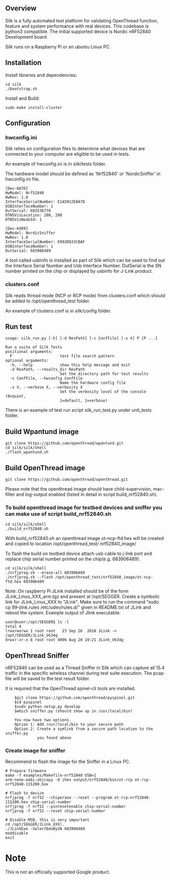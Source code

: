 ## Overview
Silk is a fully automated test platform for validating OpenThread function, feature and system performance with real 
devices. This codebase is python3 compatible.
The initial supported device is Nordic nRF52840 Development board.

Silk runs on a Raspberry Pi or an ubuntu Linux PC. 
 
## Installation
Install libraries and dependencies:
``` shell
cd silk
./bootstrap.sh
``` 
Install and Build:
``` shell
sudo make install-cluster
``` 
## Configuration

### hwconfig.ini
Silk relies on configuration files to determine what devices that are connected to your computer are eligible to be 
used in tests. 

An example of hwconfig.ini is in silk/tests folder.
 
The hardware model should be defined as 'Nrf52840' or 'NordicSniffer' in hwconfig.ini file.

``` shell
[Dev-8A7D]
HwModel: Nrf52840
HwRev: 1.0
InterfaceSerialNumber: E1A5012E8A7D
USBInterfaceNumber: 1
DutSerial: 683536778
OTNSVisLocation: 200, 200
OTNSVisNodeId: 1

[Dev-6489]
HwModel: NordicSniffer
HwRev: 1.0
InterfaceSerialNumber: E992D833CBAF
USBInterfaceNumber: 1
DutSerial: 683906489
``` 

A tool called usbinfo is installed as part of Silk which can be used to find out the Interface Serial Number and Usb 
Interface Number. DutSerial is the SN number printed on the chip or displayed by usbinfo for J-Link product.   

### clusters.conf
Silk reads thread mode (NCP or RCP mode) from clusters.conf which should be added to /opt/openthread_test folder.

An example of clusters.conf is in silk/config folder. 

## Run test

``` shell
usage: silk_run.py [-h] [-d ResPath] [-c ConfFile] [-v X] P [P ...]

Run a suite of Silk Tests
positional arguments:
  P                     test file search pattern
optional arguments:
  -h, --help            show this help message and exit
  -d ResPath, --results_dir ResPath
                        Set the directory path for test results
  -c ConfFile, --hwconfig ConfFile
                        Name the hardware config file
  -v X, --verbose X, --verbosity X
                        Set the verbosity level of the console (0=quiet,
                        1=default, 2=verbose)
```

There is an example of test run script silk_run_test.py under unit_tests folder.

## Build Wpantund image

```shell
git clone https://github.com/openthread/wpantund.git
cd silk/silk/shell
./flash_wpantund.sh
```

## Build OpenThread image

```shell
git clone https://github.com/openthread/openthread.git
```

Please note that the openthread image should have child-supervision, mac-filter and log-output enabled (listed in detail in script build_nrf52840.sh).

### To build openthread image for testbed devices and sniffer you can make use of script build_nrf52840.sh

```shell
cd silk/silk/shell
./build_nrf52840.sh
```

With build_nrf52840.sh an openthread image ot-ncp-ftd.hex will be created and copied to location /opt/openthread_test/
nrf52840_image/

To flash the build on testbed device attach usb cable to j-link port and replace chip serial number printed on the 
chip(e.g. 683906489).

```shell
cd silk/silk/shell
./nrfjprog.sh --erase-all 683906489
./nrfjprog.sh --flash /opt/openthread_test/nrf52840_image/ot-ncp-ftd.hex 683906489
```
Note: On raspberry Pi JLink installed should be of the form JLink_Linux_XXX_arm.tgz and present at /opt/SEGGER. Create 
a symbolic link for JLink_Linux_XXX to "JLink". Make sure to run the command “sudo cp 99-jlink.rules /etc/udev/rules.d/”
given in README.txt of JLink and reboot the system.
Example output of Jlink executable:
```shell
user@user:/opt/SEGGER$ ls -l
total 4
lrwxrwxrwx 1 root root   23 Sep 26  2018 JLink -> /opt/SEGGER/JLink_V634g
drwxr-xr-x 8 root root 4096 Aug 20 10:21 JLink_V634g
```
## OpenThread Sniffer
nRF52840 can be used as a Thread Sniffer in Silk which can capture all 15.4 traffic in the specific wireless channel 
during test suite execution. The pcap file will be saved to the test result folder.

It is required that the OpenThread spinel-cli tools are installed.
``` shell
    $git clone https://github.com/openthread/pyspinel.git
    $cd pyspinel
    $sudo python setup.py develop
    $which sniffer.py (should show up in /usr/local/bin)

    You now have two options.
    Option 1: Add /usr/local/bin to your secure path
    Option 2: Create a symlink from a secure path location to the sniffer.py
              you found above
``` 
### Create image for sniffer
Recommend to flash the image for the Sniffer in a Linux PC. 
```shell
# Prepare firmware
make -f examples/Makefile-nrf52840 USB=1
arm-none-eabi-objcopy -O ihex output/nrf52840/bin/ot-rcp ot-rcp-nrf52840-115200.hex

# Flash to device
nrfjprog -f nrf52 --chiperase --reset --program ot-rcp-nrf52840-115200.hex chip-serial-number
nrfjprog -f nrf52 --pinresetenable chip-serial-number
nrfjprog -f nrf52 --reset chip-serial-number

# Disable MSD, this is very important
cd /opt/SEGGER/JLink_XXX).
./JLinkExe -SelectEmuBySN 683906489
msddisable
exit
```
# Note
This is not an officially supported Google product.
